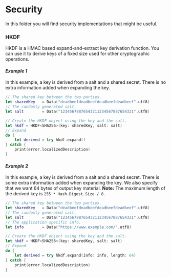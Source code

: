 # Security 

In this folder you will find security implementations that might be useful.

### HKDF

HKDF is a HMAC based expand-and-extract key derivation function.
You can use it to derive keys of a fixed size used for other cryptographic operations.

#### _Example 1_
In this example, a key is derived from a salt and a shared secret.
There is no extra information added when expanding the key.

```swift
// The shared key between the two parties.
let sharedKey   = Data("deadbeefdeadbeefdeadbeefdeadbeef".utf8)
// The randomly generated salt.
let salt        = Data("12345678876543211234567887654321".utf8)

// Create the HKDF object using the key and the salt.
let hkdf = HKDF<SHA256>(key: sharedKey, salt: salt)
// Expand
do {
    let derived = try hkdf.expand()
} catch {
    print(error.localizedDescription)
}
```

#### _Example 2_
In this example, a key is derived from a salt and a shared secret.
There is some extra information added when expanding the key.
We also specify that we want 64 bytes of output key material.
__Note:__ The maximum length of the derived key is `255 * Hash.Digest.Size / 8`.

```swift
// The shared key between the two parties.
let sharedKey   = Data("deadbeefdeadbeefdeadbeefdeadbeef".utf8)
// The randomly generated salt.
let salt        = Data("12345678876543211234567887654321".utf8)
// The application specific info.
let info        = Data("https://www.example.com/".utf8)

// Create the HKDF object using the key and the salt.
let hkdf = HKDF<SHA256>(key: sharedKey, salt: salt)
// Expand
do {
    let derived = try hkdf.expand(info: info, length: 64)
} catch {
    print(error.localizedDescription)
}
```
